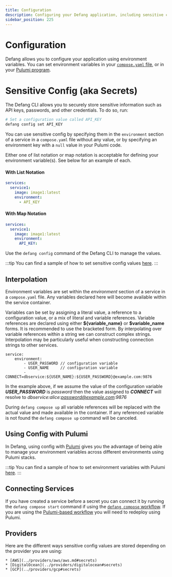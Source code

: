 ```yaml
---
title: Configuration
description: Configuring your Defang application, including sensitive config values like API keys, passwords, and other credentials.
sidebar_position: 225
---
```


# Configuration

Defang allows you to configure your application using environment variables. You can set environment variables in your [`compose.yaml` file](./compose.md), or in your [Pulumi program](#using-config-with-pulumi).

# Sensitive Config (aka Secrets)

The Defang CLI allows you to securely store sensitive information such as API keys, passwords, and other credentials. To do so, run:

```bash
# Set a configuration value called API_KEY
defang config set API_KEY
```

You can use sensitive config by specifying them in the `environment` section of a service in a `compose.yaml` file without any value, or by specifying an environment key with a `null` value in your Pulumi code.

Either one of list notation or map notation is acceptable for defining your environment variable(s). See below for an example of each.

#### With List Notation
```yaml
services:
  service1:
    image: image1:latest
    environment:
      - API_KEY
```

#### With Map Notation
```yaml
services:
  service1:
    image: image1:latest
    environment:
      API_KEY:
```

Use the `defang config` command of the Defang CLI to manage the values.

:::tip
You can find a sample of how to set sensitive config values [here](https://github.com/DefangLabs/samples/tree/main/samples/nodejs-openai).
:::

## Interpolation

Environment variables are set within the *environment* section of a service in a `compose.yaml` file. Any variables declared here will become available within the service container.

Variables can be set by assigning a literal value, a reference to a configuration value, or a mix of literal and variable references. Variable references are declared using either **\$\{variable_name\}** or **$variable_name** forms. It is recommended to use the bracketed form. By interpolating over variable references within a string we can construct complex strings. Interpolation may be particularly useful when constructing connection strings to other services.

```
service:
    environment:
        - USER_PASSWORD // configuration variable
        - USER_NAME     // configuration variable
        - CONNECT=dbservice:${USER_NAME}:${USER_PASSWORD}@example.com:9876
```
In the example above, if we assume the value of the configuration variable ***USER_PASSWORD*** is *password* then the value assigned to ***CONNECT*** will resolve to *dbservice:alice:password@example.com:9876*


During `defang compose up` all variable references will be replaced with the actual value and made available in the container. If any referenced variable is not found the `defang compose up` command will be canceled.

## Using Config with Pulumi 
In Defang, using config with [Pulumi](./pulumi.md) gives you the advantage of being able to manage your environment variables across different environments using Pulumi stacks.

:::tip
You can find a sample of how to set environment variables with Pulumi [here](https://github.com/DefangLabs/samples/tree/main/samples/pulumi-remix-postgres).
:::

## Connecting Services

If you have created a service before a secret you can connect it by running the `defang compose start` command if using the [`defang compose` workflow](./compose.md). If you are using the [Pulumi-based workflow](./pulumi.md) you will need to redeploy using Pulumi.

## Providers

Here are the different ways sensitive config values are stored depending on the provider you are using:

    * [AWS](../providers/aws/aws.md#secrets)
    * [DigitalOcean](../providers/digitalocean#secrets)
    * [GCP](../providers/gcp#secrets)



